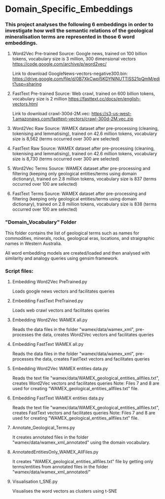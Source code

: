 # Domain_Specific_Embeddings

### This project analyses the following 6 embeddings in order to investigate how well the semantic relations of the geological mineralisation terms are represented in those 6 word embeddings.

1. Word2Vec Pre-trained
   Source: Google news, trained on 100 billion tokens, vocabulary size is 3 million, 300 dimensional vectors
   https://code.google.com/archive/p/word2vec/
   
   Link to download GoogleNews-vectors-negative300.bin: https://drive.google.com/file/d/0B7XkCwpI5KDYNlNUTTlSS21pQmM/edit?usp=sharing   
   
2. FastText Pre-trained
   Source: Web crawl, trained on 600 billion tokens, vocabulary size is 2 million
   https://fasttext.cc/docs/en/english-vectors.html
   
   Link to download crawl-300d-2M.vec: https://s3-us-west-1.amazonaws.com/fasttext-vectors/crawl-300d-2M.vec.zip

3. Word2Vec Raw
   Source: WAMEX dataset after pre-processing (cleaning, tokenising and lemmatising),
   trained on 42.6 million tokens,
   vocabulary size is 8,562 (terms occurred over 300 are selected)   

4. FastText Raw
   Source: WAMEX dataset after pre-processing (cleaning, tokenising and lemmatising),
   trained on 42.6 million tokens,
   vocabulary size is 8,730 (terms occurred over 300 are selected)

5. Word2Vec Terms
   Source: WAMEX dataset after pre-processing and filtering (keeping only geological entities/terms using domain dictionary),
   trained on 2.8 million tokens,
   vocabulary size is 837 (terms occurred over 100 are selected)

6. FastText Terms
   Source: WAMEX dataset after pre-processing and filtering (keeping only geological entities/terms  using domain dictionary),
   trained on 2.8 million tokens,
   vocabulary size is 838 (terms occurred over 100 are selected)
   
### "Domain_Vocabulary" Folder
This folder contains the list of geological terms such as names for commodities, minerals, rocks, geological eras, locations, and straigraphic names in Western Australia.

All word embedding models are created/loaded and then analysed with similarity and analogy queries using gensim framework.

### Script files:
1. Embedding Word2Vec PreTrained.py

   Loads google news vectors and facilitates queries
   
2. Embedding FastText PreTrained.py

   Loads web crawl vectors and facilitates queries

3. Embedding Word2Vec WAMEX all.py

   Reads the data files in the folder "wamex/data/wamex_xml", pre-processes the data, creates Word2Vec vectors and facilitates queries

4. Embedding FastText WAMEX all.py

   Reads the data files in the folder "wamex/data/wamex_xml", pre-processes the data, creates FastText vectors and facilitates queries

5. Embedding Word2Vec WAMEX entities data.py

   Reads the text file "wamex/data/WAMEX_geological_entities_allfiles.txt", creates Word2Vec vectors and facilitates queries
   Note: Files 7 and 8 are used for creating "WAMEX_geological_entities_allfiles.txt" file.
   
6. Embedding FastText WAMEX entities data.py

   Reads the text file "wamex/data/WAMEX_geological_entities_allfiles.txt", creates FastText vectors and facilitates queries
   Note: Files 7 and 8 are used for creating "WAMEX_geological_entities_allfiles.txt" file.

7. Annotate_Geological_Terms.py

   It creates annotated files in the folder "wamex/data/wamex_xml_annotated" using the domain vocabulary.
   
8. AnnotatedEntitiesOnly_WAMEX_AllFiles.py

   It creates "WAMEX_geological_entities_allfiles.txt" file by getting only terms/entities from annotated files in the folder "wamex/data/wamex_xml_annotated/"
   
9. Visualisation t_SNE.py

   Visualises the word vectors as clusters using t-SNE

